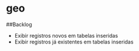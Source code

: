 # geo

##Backlog

- Exibir registros novos em tabelas inseridas  
- Exibir registros já existentes em tabelas inseridas  
